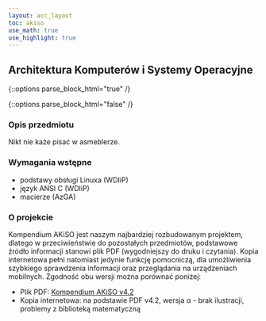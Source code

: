 ```yaml
---
layout: acc_layout
toc: akiso
use_math: true
use_highlight: true
---
```


Architektura Komputerów i Systemy Operacyjne
---

<script src="https://ajax.googleapis.com/ajax/libs/jquery/3.3.1/jquery.min.js">
</script>

<script>
$.getJSON('http://api.icndb.com/jokes/random', function(data) {
console.log(data);
document.getElementById("demo").innerHTML = data.value.joke;
});
</script>

{::options parse_block_html="true" /}
<div id="demo" class="math-box">
</div>
{::options parse_block_html="false" /}

### Opis przedmiotu

Nikt nie każe pisać w asmeblerze.

### Wymagania wstępne

* podstawy obsługi Linuxa (WDIiP)
* język ANSI C (WDIiP)
* macierze (AzGA)

### O projekcie

Kompendium AKiSO jest naszym najbardziej rozbudowanym projektem, dlatego w przeciwieństwie do pozostałych przedmiotów, podstawowe źródło informacji stanowi plik PDF (wygodniejszy do druku i czytania).
Kopia internetowa pełni natomiast jedynie funkcję pomocniczą, dla umożliwienia szybkiego sprawdzenia informacji oraz przeglądania na urządzeniach mobilnych.
Zgodność obu wersji można porównać poniżej:

* Plik PDF: <a href="{{ site.baseurl }}/pdfs/sem3/akiso_opus_magnum_v6503.pdf">Kompendium AKiSO v4.2</a>
* Kopia internetowa: na podstawie PDF v4.2, wersja α - brak ilustracji, problemy z biblioteką matematyczną